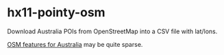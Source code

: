 # hx11-pointy-osm
Download Australia POIs from OpenStreetMap into a CSV file with lat/lons.


[OSM features for Australia](https://wiki.openstreetmap.org/wiki/Map_Features) may be quite sparse.
